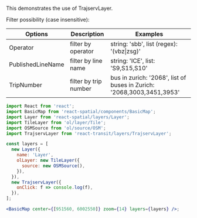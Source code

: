#

This demonstrates the use of TrajservLayer.

Filter possibility (case insensitive):

| Options           | Description            | Examples                                                               |
|-------------------|------------------------|------------------------------------------------------------------------|
| Operator          | filter by operator     | string: 'sbb', list (regex): '(vbz\|zsg)'                              |
| PublishedLineName | filter by line name    | string: 'ICE',  list: 'S9,S15,S10'                                     |
| TripNumber        | filter by trip number  | bus in zurich: '2068', list of buses in Zurich: '2068,3003,3451,3953'  |


```jsx
import React from 'react';
import BasicMap from 'react-spatial/components/BasicMap';
import Layer from 'react-spatial/layers/Layer';
import TileLayer from 'ol/layer/Tile';
import OSMSource from 'ol/source/OSM';
import TrajservLayer from 'react-transit/layers/TrajservLayer';

const layers = [
  new Layer({
    name: 'Layer',
    olLayer: new TileLayer({
      source: new OSMSource(),
    }),
  }),
  new TrajservLayer({
    onClick: f => console.log(f),
  }),
];

<BasicMap center={[951560, 6002550]} zoom={14} layers={layers} />;
```
